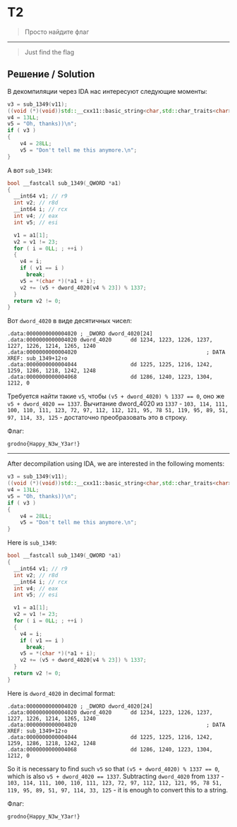 # T2

> Просто найдите флаг

---

> Just find the flag

## Решение / Solution

В декомпиляции через IDA нас интересуют следующие моменты:

```c++
v3 = sub_1349(v11);
((void (*)(void))std::__cxx11::basic_string<char,std::char_traits<char>,std::allocator<char>>::_M_dispose)();
v4 = 13LL;
v5 = "Oh, thanks))\n";
if ( v3 )
{
    v4 = 28LL;
    v5 = "Don't tell me this anymore.\n";
}
```

А вот `sub_1349`:

```c++
bool __fastcall sub_1349(_QWORD *a1)
{
  __int64 v1; // r9
  int v2; // r8d
  __int64 i; // rcx
  int v4; // eax
  int v5; // esi

  v1 = a1[1];
  v2 = v1 != 23;
  for ( i = 0LL; ; ++i )
  {
    v4 = i;
    if ( v1 == i )
      break;
    v5 = *(char *)(*a1 + i);
    v2 += (v5 + dword_4020[v4 % 23]) % 1337;
  }
  return v2 != 0;
}
```

Вот `dword_4020` в виде десятичных чисел:

```plain
.data:0000000000004020 ; _DWORD dword_4020[24]
.data:0000000000004020 dword_4020      dd 1234, 1223, 1226, 1237, 1227, 1226, 1214, 1265, 1240
.data:0000000000004020                                         ; DATA XREF: sub_1349+12↑o
.data:0000000000004044                 dd 1225, 1225, 1216, 1242, 1259, 1286, 1218, 1242, 1248
.data:0000000000004068                 dd 1286, 1240, 1223, 1304, 1212, 0
```

Требуется найти такие `v5`, чтобы `(v5 + dword_4020) % 1337 == 0`, оно же `v5 + dword_4020 == 1337`.
Вычитание dword_4020 из `1337` - `103, 114, 111, 100, 110, 111, 123, 72, 97, 112, 112, 121, 95, 78
51, 119, 95, 89, 51, 97, 114, 33, 125` - достаточно преобразовать это в строку.

Флаг:

```plain
grodno{Happy_N3w_Y3ar!}
```

---

After decompilation using IDA, we are interested in the following moments:

```c++
v3 = sub_1349(v11);
((void (*)(void))std::__cxx11::basic_string<char,std::char_traits<char>,std::allocator<char>>::_M_dispose)();
v4 = 13LL;
v5 = "Oh, thanks))\n";
if ( v3 )
{
    v4 = 28LL;
    v5 = "Don't tell me this anymore.\n";
}
```

Here is `sub_1349`:

```c++
bool __fastcall sub_1349(_QWORD *a1)
{
  __int64 v1; // r9
  int v2; // r8d
  __int64 i; // rcx
  int v4; // eax
  int v5; // esi

  v1 = a1[1];
  v2 = v1 != 23;
  for ( i = 0LL; ; ++i )
  {
    v4 = i;
    if ( v1 == i )
      break;
    v5 = *(char *)(*a1 + i);
    v2 += (v5 + dword_4020[v4 % 23]) % 1337;
  }
  return v2 != 0;
}
```

Here is `dword_4020` in decimal format:

```plain
.data:0000000000004020 ; _DWORD dword_4020[24]
.data:0000000000004020 dword_4020      dd 1234, 1223, 1226, 1237, 1227, 1226, 1214, 1265, 1240
.data:0000000000004020                                         ; DATA XREF: sub_1349+12↑o
.data:0000000000004044                 dd 1225, 1225, 1216, 1242, 1259, 1286, 1218, 1242, 1248
.data:0000000000004068                 dd 1286, 1240, 1223, 1304, 1212, 0
```

So it is necessary to find such `v5` so that `(v5 + dword_4020) % 1337 == 0`, which is also
`v5 + dword_4020 == 1337`. Subtracting `dword_4020` from `1337` - `103, 114, 111, 100, 110, 111,
123, 72, 97, 112, 112, 121, 95, 78 51, 119, 95, 89, 51, 97, 114, 33, 125` - it is enough to convert
this to a string.

Флаг:

```plain
grodno{Happy_N3w_Y3ar!}
```

